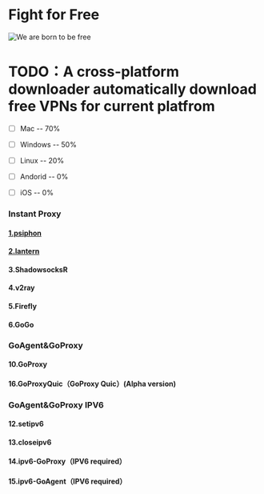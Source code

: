 # Fight for Free
![We are born to be free](http://pureplaystation.com/wp-content/uploads/2016/10/A_O_T_-Wings-of-Freedom_20160926135537.jpg "optional title")

# TODO：A cross-platform downloader automatically download free VPNs for current platfrom

- [ ] Mac -- 70%
- [ ] Windows -- 50%
- [ ] Linux -- 20%
- [ ] Andorid -- 0%
- [ ] iOS -- 0%



### Instant Proxy

#### [1.psiphon](https://www.psiphon3.com/zh/open-source.html)
#### [2.lantern](https://github.com/getlantern/lantern)
#### 3.ShadowsocksR
#### 4.v2ray
#### 5.Firefly
#### 6.GoGo

### GoAgent&GoProxy

#### 10.GoProxy
#### 16.GoProxyQuic（GoProxy Quic）(Alpha version)


### GoAgent&GoProxy IPV6

#### 12.setipv6
#### 13.closeipv6
#### 14.ipv6-GoProxy（IPV6 required）
#### 15.ipv6-GoAgent（IPV6 required）




















